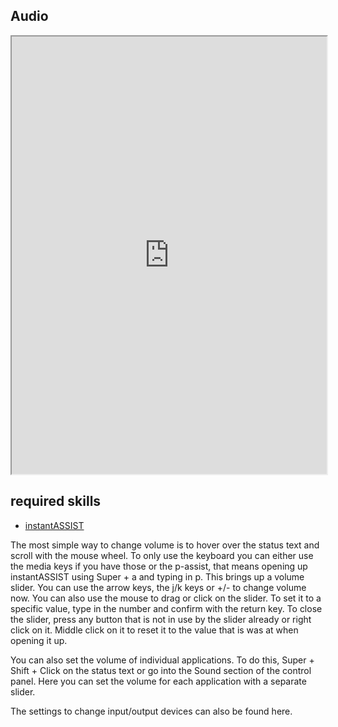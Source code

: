 ## Audio   

<div align="center">
    <iframe width="100%" height="700px" src="https://www.youtube.com/embed/AKjD6k9yZWA" frameborder="10" allow="accelerometer; autoplay; encrypted-media; gyroscope; picture-in-picture" allowfullscreen></iframe>
</div>

## required skills

<ul class="actions">
    <li><a href="https://instantos.io/youtube/assist" class="button special icon fa-youtube">instantASSIST</a></li>
</ul>

The most simple way to change volume is to hover over the status text and scroll
with the mouse wheel.
To only use the keyboard you can either use the media keys if you have those or
the p-assist, that means opening up instantASSIST using Super + a and typing in p.
This brings up a volume slider. You can use the arrow keys, the j/k keys or +/-
to change volume now.
You can also use the mouse to drag or click on the slider.
To set it to a specific value, type in the number and confirm with the return key.
To close the slider, press any button that is not in use by the slider already or
right click on it.
Middle click on it to reset it to the value that is was at when opening it up.

You can also set the volume of individual applications. To do this,
Super + Shift + Click on the status text or go into the Sound section of the
control panel.
Here you can set the volume for each application with a separate slider.

The settings to change input/output devices can also be found here.
